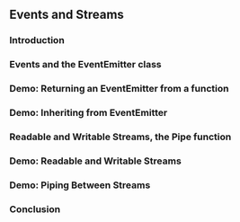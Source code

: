 ## Events and Streams

### Introduction
### Events and the EventEmitter class
### Demo: Returning an EventEmitter from a function
### Demo: Inheriting from EventEmitter
### Readable and Writable Streams, the Pipe function
### Demo: Readable and Writable Streams
### Demo: Piping Between Streams
### Conclusion
